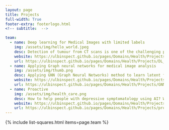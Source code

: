 ```yaml
---
layout: page
title: Projects
full-width: True
footer-extra: footerlogo.html
<!-- subtitle:  -->

team:
  - name: Deep learning for Medical Images with limited labels
    img: /assets/img/hello_world.jpeg
    desc: Detection of tumour from CT scans is one of the challenging problems in the medical image analysis. We aim to develop novel methods to accurately delineate tumour in limited data regime.
    website: https://ulbinspect.github.io/pages/Domains/Health/Projects/DL_medical_images/
    url: https://ulbinspect.github.io/pages/Domains/Health/Projects/DL_medical_images/
  - name: Applying Graph neural networks for medical image analysis
    img: /assets/img/thumb.png
    desc: Applying GNN (Graph Neural Networks) method to learn latent features from medical image data, applying representation learning techniques for better classification and segmentation of medical images. Exploration of difference between Deep neural networks learning and Graph neural networks learning, explainablity of GNNs. 
    website: https://ulbinspect.github.io/pages/Domains/Health/Projects/GNN_medical/
    url: https://ulbinspect.github.io/pages/Domains/Health/Projects/GNN_medical/
  - name: Proactive
    img: /assets/img/health_care.png
    desc: How to help people with depressive symptomatology using AI? We aim to use Probabilistic ML to develop optimised approaches to identify these people, giving them proper treatment in the fast way possible. 
    website: https://ulbinspect.github.io/pages/Domains/Health/Projects/proactive_edurado/
    url: https://ulbinspect.github.io/pages/Domains/Health/Projects/proactive_edurado/
---
```

{% include list-squares.html items=page.team %}
